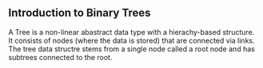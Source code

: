 ## Introduction to Binary Trees

A Tree is a non-linear abastract data type with a  hierachy-based structure. It consists of nodes (where the data is stored) that are connected via links. The tree data structre stems from a single node called a root node and has subtrees connected to the root. 
